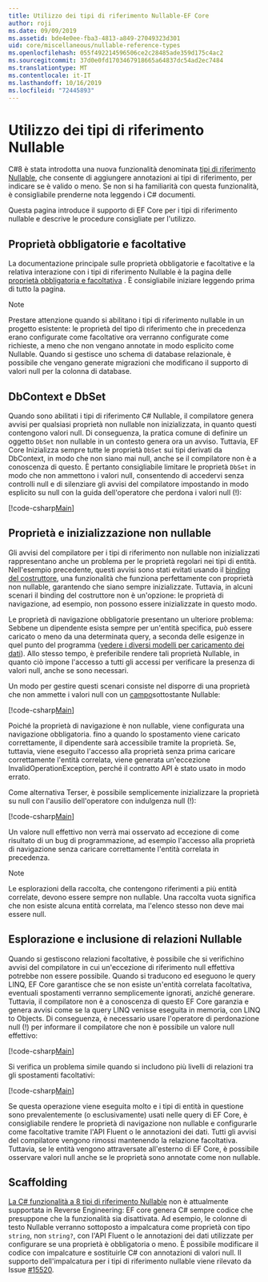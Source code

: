 ```yaml
---
title: Utilizzo dei tipi di riferimento Nullable-EF Core
author: roji
ms.date: 09/09/2019
ms.assetid: bde4e0ee-fba3-4813-a849-27049323d301
uid: core/miscellaneous/nullable-reference-types
ms.openlocfilehash: 055f492214596506ce2c28485ade359d175c4ac2
ms.sourcegitcommit: 37d0e0fd1703467918665a64837dc54ad2ec7484
ms.translationtype: MT
ms.contentlocale: it-IT
ms.lasthandoff: 10/16/2019
ms.locfileid: "72445893"
---
```

# <a name="working-with-nullable-reference-types"></a>Utilizzo dei tipi di riferimento Nullable

C#8 è stata introdotta una nuova funzionalità denominata [tipi di riferimento Nullable](/dotnet/csharp/tutorials/nullable-reference-types), che consente di aggiungere annotazioni ai tipi di riferimento, per indicare se è valido o meno. Se non si ha familiarità con questa funzionalità, è consigliabile prenderne nota leggendo i C# documenti.

Questa pagina introduce il supporto di EF Core per i tipi di riferimento nullable e descrive le procedure consigliate per l'utilizzo.

## <a name="required-and-optional-properties"></a>Proprietà obbligatorie e facoltative

La documentazione principale sulle proprietà obbligatorie e facoltative e la relativa interazione con i tipi di riferimento Nullable è la pagina delle [proprietà obbligatoria e facoltativa](xref:core/modeling/required-optional) . È consigliabile iniziare leggendo prima di tutto la pagina.

> [!NOTE]
> Prestare attenzione quando si abilitano i tipi di riferimento nullable in un progetto esistente: le proprietà del tipo di riferimento che in precedenza erano configurate come facoltative ora verranno configurate come richieste, a meno che non vengano annotate in modo esplicito come Nullable. Quando si gestisce uno schema di database relazionale, è possibile che vengano generate migrazioni che modificano il supporto di valori null per la colonna di database.

## <a name="dbcontext-and-dbset"></a>DbContext e DbSet

Quando sono abilitati i tipi di riferimento C# Nullable, il compilatore genera avvisi per qualsiasi proprietà non nullable non inizializzata, in quanto questi contengono valori null. Di conseguenza, la pratica comune di definire un oggetto `DbSet` non nullable in un contesto genera ora un avviso. Tuttavia, EF Core Inizializza sempre tutte le proprietà `DbSet` sui tipi derivati da DbContext, in modo che non siano mai null, anche se il compilatore non è a conoscenza di questo. È pertanto consigliabile limitare le proprietà `DbSet` in modo che non ammettono i valori null, consentendo di accedervi senza controlli null e di silenziare gli avvisi del compilatore impostando in modo esplicito su null con la guida dell'operatore che perdona i valori null (!):

[!code-csharp[Main](../../../samples/core/Miscellaneous/NullableReferenceTypes/NullableReferenceTypesContext.cs?name=Context&highlight=3-4)]

## <a name="non-nullable-properties-and-initialization"></a>Proprietà e inizializzazione non nullable

Gli avvisi del compilatore per i tipi di riferimento non nullable non inizializzati rappresentano anche un problema per le proprietà regolari nei tipi di entità. Nell'esempio precedente, questi avvisi sono stati evitati usando il [binding del costruttore](xref:core/modeling/constructors), una funzionalità che funziona perfettamente con proprietà non nullable, garantendo che siano sempre inizializzate. Tuttavia, in alcuni scenari il binding del costruttore non è un'opzione: le proprietà di navigazione, ad esempio, non possono essere inizializzate in questo modo.

Le proprietà di navigazione obbligatorie presentano un ulteriore problema: Sebbene un dipendente esista sempre per un'entità specifica, può essere caricato o meno da una determinata query, a seconda delle esigenze in quel punto del programma ([vedere i diversi modelli per caricamento dei dati](xref:core/querying/related-data)). Allo stesso tempo, è preferibile rendere tali proprietà Nullable, in quanto ciò impone l'accesso a tutti gli accessi per verificare la presenza di valori null, anche se sono necessari.

Un modo per gestire questi scenari consiste nel disporre di una proprietà che non ammette i valori null con un [campo](xref:core/modeling/backing-field)sottostante Nullable:

[!code-csharp[Main](../../../samples/core/Miscellaneous/NullableReferenceTypes/Order.cs?range=12-17)]

Poiché la proprietà di navigazione è non nullable, viene configurata una navigazione obbligatoria. fino a quando lo spostamento viene caricato correttamente, il dipendente sarà accessibile tramite la proprietà. Se, tuttavia, viene eseguito l'accesso alla proprietà senza prima caricare correttamente l'entità correlata, viene generata un'eccezione InvalidOperationException, perché il contratto API è stato usato in modo errato.

Come alternativa Terser, è possibile semplicemente inizializzare la proprietà su null con l'ausilio dell'operatore con indulgenza null (!):

[!code-csharp[Main](../../../samples/core/Miscellaneous/NullableReferenceTypes/Order.cs?range=19)]

Un valore null effettivo non verrà mai osservato ad eccezione di come risultato di un bug di programmazione, ad esempio l'accesso alla proprietà di navigazione senza caricare correttamente l'entità correlata in precedenza.

> [!NOTE]
> Le esplorazioni della raccolta, che contengono riferimenti a più entità correlate, devono essere sempre non nullable. Una raccolta vuota significa che non esiste alcuna entità correlata, ma l'elenco stesso non deve mai essere null.

## <a name="navigating-and-including-nullable-relationships"></a>Esplorazione e inclusione di relazioni Nullable

Quando si gestiscono relazioni facoltative, è possibile che si verifichino avvisi del compilatore in cui un'eccezione di riferimento null effettiva potrebbe non essere possibile. Quando si traducono ed eseguono le query LINQ, EF Core garantisce che se non esiste un'entità correlata facoltativa, eventuali spostamenti verranno semplicemente ignorati, anziché generare. Tuttavia, il compilatore non è a conoscenza di questo EF Core garanzia e genera avvisi come se la query LINQ venisse eseguita in memoria, con LINQ to Objects. Di conseguenza, è necessario usare l'operatore di perdonazione null (!) per informare il compilatore che non è possibile un valore null effettivo:

[!code-csharp[Main](../../../samples/core/Miscellaneous/NullableReferenceTypes/Program.cs?range=46)]

Si verifica un problema simile quando si includono più livelli di relazioni tra gli spostamenti facoltativi:

[!code-csharp[Main](../../../samples/core/Miscellaneous/NullableReferenceTypes/Program.cs?range=36-39&highlight=2)]

Se questa operazione viene eseguita molto e i tipi di entità in questione sono prevalentemente (o esclusivamente) usati nelle query di EF Core, è consigliabile rendere le proprietà di navigazione non nullable e configurarle come facoltative tramite l'API Fluent o le annotazioni dei dati. Tutti gli avvisi del compilatore vengono rimossi mantenendo la relazione facoltativa. Tuttavia, se le entità vengono attraversate all'esterno di EF Core, è possibile osservare valori null anche se le proprietà sono annotate come non nullable.

## <a name="scaffolding"></a>Scaffolding

[La C# funzionalità a 8 tipi di riferimento Nullable](/dotnet/csharp/tutorials/nullable-reference-types) non è attualmente supportata in Reverse Engineering: EF core genera C# sempre codice che presuppone che la funzionalità sia disattivata. Ad esempio, le colonne di testo Nullable verranno sottoposto a impalcatura come proprietà con tipo `string`, non `string?`, con l'API Fluent o le annotazioni dei dati utilizzate per configurare se una proprietà è obbligatoria o meno. È possibile modificare il codice con impalcature e sostituirle C# con annotazioni di valori null. Il supporto dell'impalcatura per i tipi di riferimento nullable viene rilevato da Issue [#15520](https://github.com/aspnet/EntityFrameworkCore/issues/15520).
